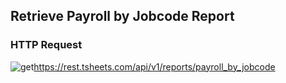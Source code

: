 ## Retrieve Payroll by Jobcode Report

### HTTP Request

<img src="../../images/get.png" alt="get"/><api>https://rest.tsheets.com/api/v1/reports/payroll_by_jobcode</api>

